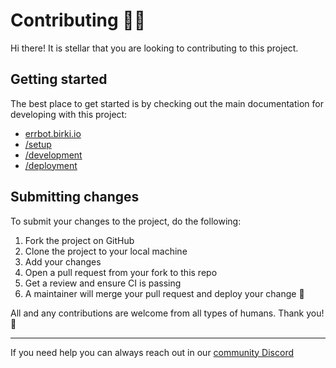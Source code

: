 # Contributing 👩‍💻

Hi there! It is stellar that you are looking to contributing to this project.

## Getting started

The best place to get started is by checking out the main documentation for developing with this project:

- [errbot.birki.io](https://errbot.birki.io/)
- [/setup](https://errbot.birki.io/setup/)
- [/development](https://errbot.birki.io/development/)
- [/deployment](https://errbot.birki.io/deployment/)

## Submitting changes

To submit your changes to the project, do the following:

1. Fork the project on GitHub
2. Clone the project to your local machine
3. Add your changes
4. Open a pull request from your fork to this repo
5. Get a review and ensure CI is passing
6. A maintainer will merge your pull request and deploy your change 🚀

All and any contributions are welcome from all types of humans. Thank you! 🌟

---

If you need help you can always reach out in our [community Discord](https://discord.gg/qvnxqyuVpM)
